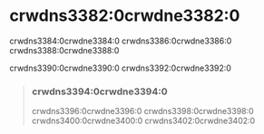 # crwdns3382:0crwdne3382:0

crwdns3384:0crwdne3384:0 crwdns3386:0crwdne3386:0 crwdns3388:0crwdne3388:0

crwdns3390:0crwdne3390:0 crwdns3392:0crwdne3392:0

> ### crwdns3394:0crwdne3394:0
> 
> crwdns3396:0crwdne3396:0 crwdns3398:0crwdne3398:0 crwdns3400:0crwdne3400:0 crwdns3402:0crwdne3402:0
